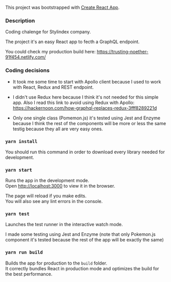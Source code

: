 This project was bootstrapped with [Create React App](https://github.com/facebook/create-react-app).

### Description
Coding chalenge for Stylindex company.

The project it's an easy React app to fecth a GraphQL endpoint.

You could check my production build here: https://trusting-noether-91f454.netlify.com/

### Coding decisions
- It took me some time to start with Apollo client because I used to work with React, Redux and REST endpoint.

- I didn't use Redux here because I think it's not needed for this simple app. Also I read this link to avoid using Redux with Apollo: https://hackernoon.com/how-graphql-replaces-redux-3fff8289221d

- Only one single class (Pomemon.js) it's tested using Jest and Enzyme because I think the rest of the components will be more or less the same testig because they all are very easy ones.

### `yarn install`
You should run this command in order to download every library needed for development.

### `yarn start`

Runs the app in the development mode.<br>
Open [http://localhost:3000](http://localhost:3000) to view it in the browser.

The page will reload if you make edits.<br>
You will also see any lint errors in the console.

### `yarn test`

Launches the test runner in the interactive watch mode.<br>

I made some testing using Jest and Enzyme (note that only Pokemon.js component it's tested because the rest of the app will be exactly the same)

### `yarn run build`

Builds the app for production to the `build` folder.<br>
It correctly bundles React in production mode and optimizes the build for the best performance.
